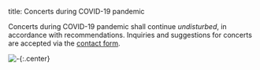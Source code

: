 title: Concerts during COVID-19 pandemic

Concerts during COVID-19 pandemic shall continue _undisturbed_, in accordance with recommendations.
Inquiries and suggestions for concerts are accepted via the
[contact form]({filename}/pages/en/contact.md).

![-](https://picsum.photos/600/400?random){:.center}
